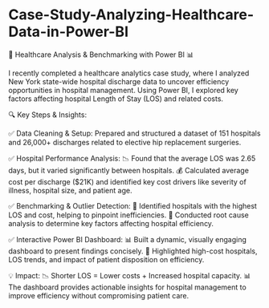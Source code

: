 # Case-Study-Analyzing-Healthcare-Data-in-Power-BI
🚀 Healthcare Analysis & Benchmarking with Power BI 📊

I recently completed a healthcare analytics case study, where I analyzed New York state-wide hospital discharge data to uncover efficiency opportunities in hospital management. Using Power BI, I explored key factors affecting hospital Length of Stay (LOS) and related costs.

🔍 Key Steps & Insights:

✅ Data Cleaning & Setup: Prepared and structured a dataset of 151 hospitals and 26,000+ discharges related to elective hip replacement surgeries.

✅ Hospital Performance Analysis:
📉 Found that the average LOS was 2.65 days, but it varied significantly between hospitals.
💰 Calculated average cost per discharge ($21K) and identified key cost drivers like severity of illness, hospital size, and patient age.

✅ Benchmarking & Outlier Detection:
🏥 Identified hospitals with the highest LOS and cost, helping to pinpoint inefficiencies.
🔎 Conducted root cause analysis to determine key factors affecting hospital efficiency.

✅ Interactive Power BI Dashboard:
📊 Built a dynamic, visually engaging dashboard to present findings concisely.
🎯 Highlighted high-cost hospitals, LOS trends, and impact of patient disposition on efficiency.

💡 Impact:
📉 Shorter LOS = Lower costs + Increased hospital capacity.
📊 The dashboard provides actionable insights for hospital management to improve efficiency without compromising patient care.
